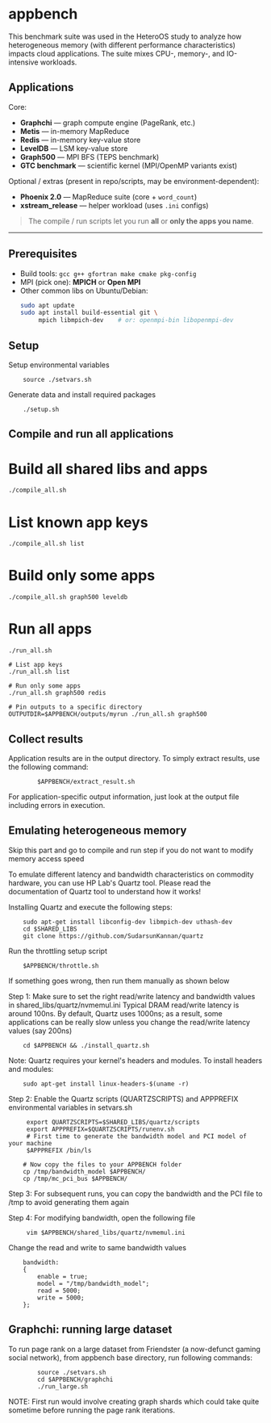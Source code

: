 # appbench

This benchmark suite was used in the HeteroOS study to analyze how heterogeneous memory (with different performance characteristics) impacts cloud applications. The suite mixes CPU-, memory-, and IO-intensive workloads.

## Applications

Core:
- **Graphchi** — graph compute engine (PageRank, etc.)
- **Metis** — in-memory MapReduce
- **Redis** — in-memory key-value store
- **LevelDB** — LSM key-value store
- **Graph500** — MPI BFS (TEPS benchmark)
- **GTC benchmark** — scientific kernel (MPI/OpenMP variants exist)

Optional / extras (present in repo/scripts, may be environment-dependent):
- **Phoenix 2.0** — MapReduce suite (core + `word_count`)
- **xstream_release** — helper workload (uses `.ini` configs)

> The compile / run scripts let you run **all** or **only the apps you name**.

---

## Prerequisites

- Build tools: `gcc g++ gfortran make cmake pkg-config`
- MPI (pick one): **MPICH** or **Open MPI**
- Other common libs on Ubuntu/Debian:
  ```bash
  sudo apt update
  sudo apt install build-essential git \
       mpich libmpich-dev    # or: openmpi-bin libopenmpi-dev


Setup 
------

Setup environmental variables
```
	source ./setvars.sh
```

Generate data and install required packages
```
	./setup.sh
```

Compile and run all applications
--------------------------------
# Build all shared libs and apps
```
./compile_all.sh
```

# List known app keys
```
./compile_all.sh list
```

# Build only some apps
```
./compile_all.sh graph500 leveldb
```

# Run all apps

```
./run_all.sh

# List app keys
./run_all.sh list

# Run only some apps
./run_all.sh graph500 redis

# Pin outputs to a specific directory
OUTPUTDIR=$APPBENCH/outputs/myrun ./run_all.sh graph500
```


Collect results
---------------
Application results are in the output directory. To simply extract results, use the following command:
```
        $APPBENCH/extract_result.sh
```
For application-specific output information, just look at the output file including errors in execution.


Emulating heterogeneous memory 
------------------------------
Skip this part and go to compile and run step if you do not want to modify memory access speed

To emulate different latency and bandwidth characteristics on commodity hardware, you can 
use HP Lab's Quartz tool. Please read the documentation of Quartz tool to understand how it works!

Installing Quartz and execute the following steps:
```
    sudo apt-get install libconfig-dev libmpich-dev uthash-dev
    cd $SHARED_LIBS
    git clone https://github.com/SudarsunKannan/quartz
```

Run the throttling setup script 
```
    $APPBENCH/throttle.sh 
```
        
If something goes wrong, then run them manually as shown below

Step 1: Make sure to set the right read/write latency and bandwidth values in shared_libs/quartz/nvmemul.ini
Typical DRAM read/write latency is around 100ns. By default, Quartz uses 1000ns; as a result, some applications 
can be really slow unless you change the read/write latency values (say 200ns)
```
    cd $APPBENCH && ./install_quartz.sh
```

Note: Quartz requires your kernel's headers and modules. To install headers and modules:
```
    sudo apt-get install linux-headers-$(uname -r)
```

Step 2: Enable the Quartz scripts (QUARTZSCRIPTS) and APPPREFIX environmental variables in setvars.sh
```
     export QUARTZSCRIPTS=$SHARED_LIBS/quartz/scripts
     export APPPREFIX=$QUARTZSCRIPTS/runenv.sh
     # First time to generate the bandwidth model and PCI model of your machine
     $APPPREFIX /bin/ls
     
    # Now copy the files to your APPBENCH folder
    cp /tmp/bandwidth_model $APPBENCH/
    cp /tmp/mc_pci_bus $APPBENCH/
```

Step 3: For subsequent runs, you can copy the bandwidth and the PCI file to /tmp to avoid generating them again

Step 4: For modifying bandwidth, open the following file 
```
     vim $APPBENCH/shared_libs/quartz/nvmemul.ini	
```

Change the read and write to same bandwidth values
```
	bandwidth:
	{
	    enable = true;
	    model = "/tmp/bandwidth_model";
	    read = 5000;
	    write = 5000;
	};
   ```  


Graphchi: running large dataset
--------------------------------
To run page rank on a large dataset from Friendster (a now-defunct gaming social network), 
from appbench base directory, run following commands:

```
        source ./setvars.sh
        cd $APPBENCH/graphchi
        ./run_large.sh
```
NOTE: First run would involve creating graph shards which could take quite sometime before running the
page rank iterations.
